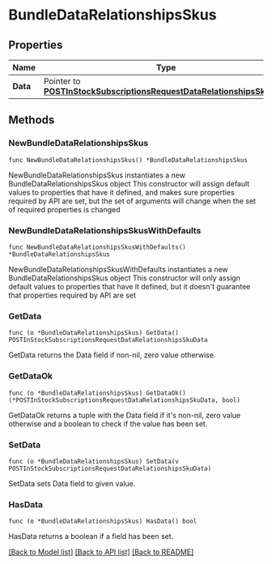# BundleDataRelationshipsSkus

## Properties

Name | Type | Description | Notes
------------ | ------------- | ------------- | -------------
**Data** | Pointer to [**POSTInStockSubscriptionsRequestDataRelationshipsSkuData**](POSTInStockSubscriptionsRequestDataRelationshipsSkuData.md) |  | [optional] 

## Methods

### NewBundleDataRelationshipsSkus

`func NewBundleDataRelationshipsSkus() *BundleDataRelationshipsSkus`

NewBundleDataRelationshipsSkus instantiates a new BundleDataRelationshipsSkus object
This constructor will assign default values to properties that have it defined,
and makes sure properties required by API are set, but the set of arguments
will change when the set of required properties is changed

### NewBundleDataRelationshipsSkusWithDefaults

`func NewBundleDataRelationshipsSkusWithDefaults() *BundleDataRelationshipsSkus`

NewBundleDataRelationshipsSkusWithDefaults instantiates a new BundleDataRelationshipsSkus object
This constructor will only assign default values to properties that have it defined,
but it doesn't guarantee that properties required by API are set

### GetData

`func (o *BundleDataRelationshipsSkus) GetData() POSTInStockSubscriptionsRequestDataRelationshipsSkuData`

GetData returns the Data field if non-nil, zero value otherwise.

### GetDataOk

`func (o *BundleDataRelationshipsSkus) GetDataOk() (*POSTInStockSubscriptionsRequestDataRelationshipsSkuData, bool)`

GetDataOk returns a tuple with the Data field if it's non-nil, zero value otherwise
and a boolean to check if the value has been set.

### SetData

`func (o *BundleDataRelationshipsSkus) SetData(v POSTInStockSubscriptionsRequestDataRelationshipsSkuData)`

SetData sets Data field to given value.

### HasData

`func (o *BundleDataRelationshipsSkus) HasData() bool`

HasData returns a boolean if a field has been set.


[[Back to Model list]](../README.md#documentation-for-models) [[Back to API list]](../README.md#documentation-for-api-endpoints) [[Back to README]](../README.md)


